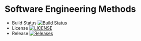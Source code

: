 # Software Engineering Methods

- Build Status [![Build Status](https://travis-ci.org/Ngwe-Yee/sem.svg?branch=master)](https://travis-ci.org/Ngwe-Yee/sem)
- License [![LICENSE](https://img.shields.io/github/license/Ngwe-Yee/sem.svg?style=flat-square)](https://github.com/Ngwe-Yee/sem/blob/master/LICENSE)
- Release [![Releases](https://img.shields.io/github/release/Ngwe-Yee/sem/all.svg?style=flat-square)](https://github.com/Ngwe-Yee/sem/releases)